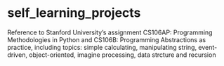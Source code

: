 # self_learning_projects
Reference to Stanford University’s assignment CS106AP: Programming Methodologies in Python and CS106B: Programming Abstractions as practice, including topics: simple calculating, manipulating string, event-driven, object-oriented, imagine processing, data strcture and recursion
